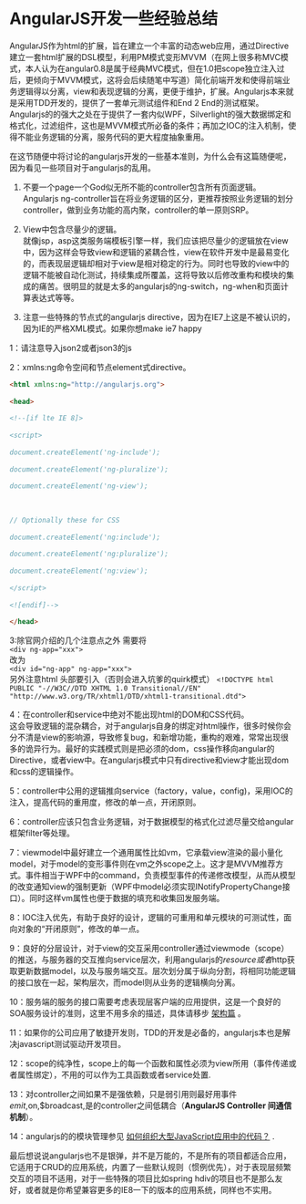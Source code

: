 # AngularJS开发一些经验总结

AngularJS作为html的扩展，旨在建立一个丰富的动态web应用，通过Directive建立一套html扩展的DSL模型，利用PM模式变形MVVM（在网上很多称MVC模式，本人认为在angular0.8是属于经典MVC模式，但在1.0把scope独立注入过后，更倾向于MVVM模式，这将会后续随笔中写道）简化前端开发和使得前端业务逻辑得以分离，view和表现逻辑的分离，更便于维护，扩展。Angularjs本来就是采用TDD开发的，提供了一套单元测试组件和End 2 End的测试框架。Angularjs的的强大之处在于提供了一套内似WPF，Silverlight的强大数据绑定和格式化，过滤组件，这也是MVVM模式所必备的条件；再加之IOC的注入机制，使得不能业务逻辑的分离，服务代码的更大程度抽象重用。   

在这节随便中将讨论的angularjs开发的一些基本准则，为什么会有这篇随便呢，因为看见一些项目对于angularjs的乱用。

1. 不要一个page一个God似无所不能的controller包含所有页面逻辑。  
Angularjs ng-controller旨在将业务逻辑的区分，更推荐按照业务逻辑的划分controller，做到业务功能的高内聚，controller的单一原则SRP。   

2. View中包含尽量少的逻辑。   
就像jsp，asp这类服务端模板引擎一样，我们应该把尽量少的逻辑放在view中，因为这样会导致view和逻辑的紧耦合性，view在软件开发中是最易变化的，而表现层逻辑却相对于view是相对稳定的行为。同时也导致的view中的逻辑不能被自动化测试，持续集成所覆盖，这将导致以后修改重构和模块的集成的痛苦。很明显的就是太多的angularjs的ng-switch，ng-when和页面计算表达式等等。   

3. 注意一些特殊的节点式的angularjs directive，因为在IE7上这是不被认识的，因为IE的严格XML模式。如果你想make ie7 happy        


1：请注意导入json2或者json3的js        

2：xmlns:ng命令空间和节点element式directive。     
```html
<html xmlns:ng="http://angularjs.org">
 
<head>
 
<!--[if lte IE 8]>
 
<script>
 
document.createElement('ng-include');
 
document.createElement('ng-pluralize');
 
document.createElement('ng-view');
 
 
 
// Optionally these for CSS
 
document.createElement('ng:include');
 
document.createElement('ng:pluralize');
 
document.createElement('ng:view');
 
</script>
 
<![endif]-->
 
</head>
```


3:除官网介绍的几个注意点之外 需要将   
`<div ng-app="xxx">`    
改为    
`<div id="ng-app" ng-app="xxx">`    
另外注意html 头部要引入（否则会进入坑爹的quirk模式）
`<!DOCTYPE html PUBLIC "-//W3C//DTD XHTML 1.0 Transitional//EN" "http://www.w3.org/TR/xhtml1/DTD/xhtml1-transitional.dtd">`      

4：在controller和service中绝对不能出现html的DOM和CSS代码。    
这会导致逻辑的混杂耦合，对于angularjs自身的绑定对html操作，很多时候你会分不清是view的影响源，导致修复bug，和新增功能，重构的艰难，常常出现很多的诡异行为。最好的实践模式则是把必须的dom，css操作移向angular的Directive，或者view中。在angularjs模式中只有directive和view才能出现dom和css的逻辑操作。    

5：controller中公用的逻辑推向service（factory，value，config)，采用IOC的注入，提高代码的重用度，修改的单一点，开闭原则。    

6：controller应该只包含业务逻辑，对于数据模型的格式化过滤尽量交给angular框架filter等处理。   

7：viewmodel中最好建立一个通用属性比如vm，它承载view渲染的最小量化model，对于model的变形事件则在vm之外scope之上。这才是MVVM推荐方式。事件相当于WPF中的command，负责模型事件的传递修改模型，从而从模型的改变通知view的强制更新（WPF中model必须实现INotifyPropertyChange接口）。同时这样vm属性也便于数据的填充和收集回发服务端。    

8：IOC注入优先，有助于良好的设计，逻辑的可重用和单元模块的可测试性，面向对象的“开闭原则”，修改的单一点。    

9：良好的分层设计，对于view的交互采用controller通过viewmode（scope）的推送，与服务器的交互推向service层次，利用angularjs的$resource或者$http获取更新数据model，以及与服务端交互。层次划分属于纵向分割，将相同功能逻辑的接口放在一起，架构层次，而model则从业务的逻辑横向分离。    

10：服务端的服务的接口需要考虑表现层客户端的应用提供，这是一个良好的SOA服务设计的准则，这里不用多余的描述，具体请移步 [架构篇](http://www.cnblogs.com/whitewolf/category/379884.html) 。    

11：如果你的公司应用了敏捷开发则，TDD的开发是必备的，angularjs本也是解决javascript测试驱动开发项目。    

12：scope的纯净性，scope上的每一个函数和属性必须为view所用（事件传递或者属性绑定），不用的可以作为工具函数或者service处置.    

13：对controller之间如果不是强依赖，只是弱引用则最好用事件$emit,$on,$broadcast,是的controller之间低耦合（**AngularJS Controller 间通信机制**）。   

14：angularjs的的模块管理参见 [如何组织大型JavaScript应用中的代码？](http://coderr.sinaapp.com/Coderr/?p=705) .  

最后想说说angularjs也不是银弹，并不是万能的，不是所有的项目都适合应用，它适用于CRUD的应用系统，内置了一些默认规则（惯例优先），对于表现层频繁交互的项目不适用，对于一些特殊的项目比如spring hdiv的项目也不是那么友好，或者就是你希望兼容更多的IE8一下的版本的应用系统，同样也不实用。  
